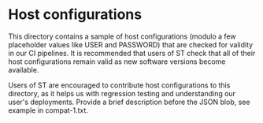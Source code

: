 # Host configurations

This directory contains a sample of host configurations (modulo a few
placeholder values like USER and PASSWORD) that are checked for validity in our
CI pipelines.  It is recommended that users of ST check that all of their host
configurations remain valid as new software versions become available.

Users of ST are encouraged to contribute host configurations to this directory,
as it helps us with regression testing and understanding our user's deployments.
Provide a brief description before the JSON blob, see example in compat-1.txt.
